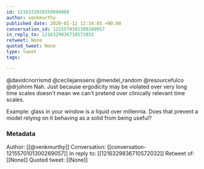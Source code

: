 ```yaml
---
id: 1216333020350894080
author: venkmurthy
published_date: 2020-01-12 12:16:05 +00:00
conversation_id: 1215570101300269057
in_reply_to: 1216329836710572032
retweet: None
quoted_tweet: None
type: tweet
tags:

---
```


@davidcnorrismd @cecilejanssens @mendel_random @resourcefulco @drjohnm Nah. Just because ergodicity may be violated over very long time scales doesn't mean we can't pretend over clinically relevant time scales.

Example: glass in your window is a liquid over millennia. Does that prevent a model relying on it behaving as a solid from being useful?

### Metadata

Author: [[@venkmurthy]]
Conversation: [[conversation-1215570101300269057]]
In reply to: [[1216329836710572032]]
Retweet of: [[None]]
Quoted tweet: [[None]]
